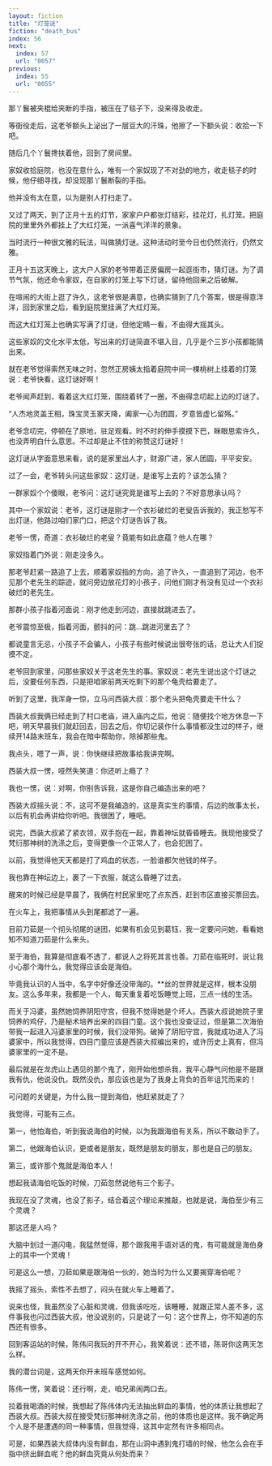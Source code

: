 ```yaml
---
layout: fiction
title: "灯笼谜"
fiction: "death_bus"
index: 56
next:
  index: 57
  url: "0057"
previous:
  index: 55
  url: "0055"
---
```

那丫鬟被夹棍给夹断的手指，被压在了毯子下，没来得及收走。

等衙役走后，这老爷额头上泌出了一层豆大的汗珠，他擦了一下额头说：收拾一下吧。

随后几个丫鬟搀扶着他，回到了房间里。

家奴收拾庭院，也没在意什么，唯有一个家奴现了不对劲的地方，收走毯子的时候，他仔细寻找，却没现那丫鬟断裂的手指。

他并没有太在意，以为是别人打扫走了。

又过了两天，到了正月十五的灯节，家家户户都张灯结彩，挂花灯，扎灯笼。把庭院的里里外外都挂上了大红灯笼，一派喜气洋洋的景象。

当时流行一种很文雅的玩法，叫做猜灯谜。这种活动时至今日也仍然流行，仍然文雅。

正月十五这天晚上，这大户人家的老爷带着正房偏房一起逛街市，猜灯谜。为了调节气氛，他还命令家奴，在自家的灯笼上写下灯谜，留待他回来之后破解。

在喧闹的大街上逛了许久，这老爷很是满意，也确实猜到了几个答案，很是得意洋洋，回到家里之后，看到庭院里挂满了大红灯笼。

而这大红灯笼上也确实写满了灯谜，但他定睛一看，不由得大摇其头。

这些家奴的文化水平太低，写出来的灯谜简直不堪入目，几乎是个三岁小孩都能猜出来。

就在老爷觉得索然无味之时，忽然正房姨太指着庭院中间一棵桃树上挂着的灯笼说：老爷快看，这灯谜好啊！

老爷闻声赶到，看着这大红灯笼，围绕着转了一圈，不由得念叨起上边的灯谜了。

“人杰地灵盖王相，珠宝灵玉冢天降，阖家一心为团圆，歹意皆虚匕留殇。”

老爷念叨完，停顿在了原地，驻足观看。时不时的伸手摸摸下巴，眯眼思索许久，也没弄明白什么意思。不过却是止不住的称赞这灯谜好！

这灯谜从字面意思来看，说的是家里出人才，财源广进，家人团圆，平平安安。

过了一会，老爷转头问这些家奴：这灯谜，是谁写上去的？该怎么猜？

一群家奴个个傻眼，老爷问：这灯谜究竟是谁写上去的？不好意思承认吗？

其中一个家奴说：老爷，这灯谜是刚才一个衣衫破烂的老叟告诉我的，我正愁写不出灯谜，他路过咱们家门口，把这个灯谜告诉了我。

老爷一愣，奇道：衣衫破烂的老叟？竟能有如此底蕴？他人在哪？

家奴指着门外说：刚走没多久。

那老爷赶紧一路追了上去，顺着家奴指的方向，追了许久，一直追到了河边，也不见那个老先生的踪迹，就问旁边放花灯的小孩子，问他们刚才有没有见过一个衣衫破烂的老先生。

那群小孩子指着河面说：刚才他走到河边，直接就跳进去了。

老爷震惊至极，指着河面，颤抖的问：跳...跳进河里去了？

都说童言无忌，小孩子不会骗人，小孩子有些时候说出很夸张的话，总让大人们捉摸不定。

老爷回到家里，问那些家奴关于这老先生的事。家奴说：老先生说出这个灯谜之后，没要任何东西，只是把咱家前两天吃剩下的那个龟壳给要走了。

听到了这里，我浑身一惊，立马问西装大叔：那个老头把龟壳要走干什么？

西装大叔我俩已经走到了村口老庙，进入庙内之后，他说：随便找个地方休息一下吧，明天早晨我们就赶回去，回去之后，你切记装作什么事情都没生过的样子，继续开14路末班车，我会在暗中帮助你，除掉那些鬼。

我点头，嗯了一声，说：你快继续把故事给我讲完啊。

西装大叔一愣，哑然失笑道：你还听上瘾了？

我也一愣，说：对啊，你别告诉我，这是你自己编造出来的吧？

西装大叔摇头说：不，这可不是我编造的，这是真实生的事情，后边的故事太长，以后有机会再讲给你听吧。我很困了，睡吧。

说完，西装大叔紧了紧衣领，双手抱在一起，靠着神坛就昏昏睡去。我现他接受了梵衍那神树的洗涤之后，变得更像一个正常人了，也会犯困了。

以前，我觉得他天天都是打了鸡血的状态，一脸谁都欠他钱的样子。

我也靠在神坛边上，裹了一下衣服，就这么昏睡了过去。

醒来的时候已经是早晨了，我俩在村民家里吃了点东西，赶到市区直接买票回去。

在火车上，我把事情从头到尾都滤了一遍。

目前刀茹是一个彻头彻尾的谜团，如果有机会见到葛钰，我一定要问问她，看看她知不知道刀茹是什么来头。

至于海伯，我算是彻底看不透了，都说人之将死其言也善。刀茹在临死时，说让我小心那个海什么，我觉得应该会是海伯。

毕竟我认识的人当中，名字中好像还没带海的。**丝的世界就是这样，根本没朋友。这么多年来，我都是一个人，每天重复着吃饭睡觉上班，三点一线的生活。

而关于冯婆，虽然她饲养阴阳守宫，但我不觉得她是个坏人。西装大叔说她院子里饲养的鸡仔，乃是秘术培养出来的四目门童。这个我也没查证过，但是第二次海伯带我一起进入冯婆家里的时候，我们没带狗。破掉了阴阳守宫，我就成功进入了冯婆家中，所以我觉得，四目门童应该是西装大叔编出来的，或许历史上真有，但冯婆家里的一定不是。

最后就是在龙虎山上遇见的那个鬼了，刚开始他想杀我，我平心静气问他是不是跟我有仇，他说没仇，既然没仇，那应该也是为了我身上背负的百年诅咒而来的！

可问题的关键是，为什么我一提到海伯，他赶紧就走了？

我觉得，可能有三点。

第一，他怕海伯，听到我说海伯的时候，以为我跟海伯有关系，所以不敢动手了。

第二，他跟海伯认识，更或者是朋友，既然是朋友的朋友，那也是自己的朋友。

第三，或许那个鬼就是海伯本人！

想起我请海伯吃饭的时候，刀茹忽然说他有三个影子。

我现在没了灵魂，也没了影子，结合着这个理论来推敲，也就是说，海伯至少有三个灵魂？

那这还是人吗？

大脑中划过一道闪电，我猛然觉得，那个跟我用手语对话的鬼，有可能就是海伯身上的其中一个灵魂！

可是这么一想，刀茹如果是跟海伯一伙的，她当时为什么又要揭穿海伯呢？

我摇了摇头，索性不去想了，闷头在就火车上睡着了。

说来也怪，我虽然没了心脏和灵魂，但我该吃吃，该睡睡，就跟正常人差不多，这件事我也问过西装大叔，他没说别的，只是说了一句：这个世界上，你不知道的东西还有很多。

回到客运站的时候，陈伟问我玩的开不开心，我笑着说：还不错，陈哥你这两天怎么样。

我的潜台词是，这两天你开末班车感觉如何。

陈伟一愣，笑着说：还行啊，走，咱兄弟闹两口去。

拉着我喝酒的时候，我想起了陈伟体内无法抽出鲜血的事情，他的体质让我想起了西装大叔。西装大叔在接受梵衍那神树洗涤之前，他的体质也是这样。我不确定两个人是不是遭遇的同一种事情，但我觉得，这其中定然有许多相同点。

可是，如果西装大叔体内没有鲜血，那在山洞中遇到鬼打墙的时候，他怎么会在手指中挤出鲜血呢？他的鲜血究竟从何处而来？